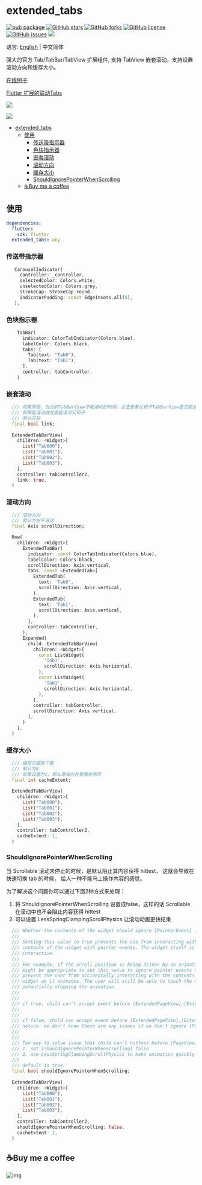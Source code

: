 # extended_tabs

[![pub package](https://img.shields.io/pub/v/extended_tabs.svg)](https://pub.dartlang.org/packages/extended_tabs) [![GitHub stars](https://img.shields.io/github/stars/fluttercandies/extended_tabs)](https://github.com/fluttercandies/extended_tabs/stargazers) [![GitHub forks](https://img.shields.io/github/forks/fluttercandies/extended_tabs)](https://github.com/fluttercandies/extended_tabs/network) [![GitHub license](https://img.shields.io/github/license/fluttercandies/extended_tabs)](https://github.com/fluttercandies/extended_tabs/blob/master/LICENSE) [![GitHub issues](https://img.shields.io/github/issues/fluttercandies/extended_tabs)](https://github.com/fluttercandies/extended_tabs/issues) <a href="https://qm.qq.com/q/ZyJbSVjfSU"><img src="https://img.shields.io/badge/dynamic/yaml?url=https%3A%2F%2Fraw.githubusercontent.com%2Ffluttercandies%2F.github%2Frefs%2Fheads%2Fmain%2Fdata.yml&query=%24.qq_group_number&style=for-the-badge&label=QQ%E7%BE%A4&logo=qq&color=1DACE8" /></a>

语言: [English](README.md) | 中文简体

强大的官方 Tab/TabBar/TabView 扩展组件, 支持 TabView 嵌套滚动，支持设置滚动方向和缓存大小。

[在线例子](https://fluttercandies.github.io/extended_tabs/)

[Flutter 扩展的联动Tabs](https://juejin.im/post/5c34b87ef265da61553b01a8)

![](https://github.com/fluttercandies/Flutter_Candies/tree/master/gif/extended_tab/link.gif)

![](https://github.com/fluttercandies/Flutter_Candies/tree/master/gif/extended_tab/scrollDirection.gif) 

- [extended_tabs](#extended_tabs)
  - [使用](#使用)
    - [传送带指示器](#传送带指示器)
    - [色块指示器](#色块指示器)
    - [嵌套滚动](#嵌套滚动)
    - [滚动方向](#滚动方向)
    - [缓存大小](#缓存大小)
    - [ShouldIgnorePointerWhenScrolling](#shouldignorepointerwhenscrolling)
  - [☕️Buy me a coffee](#️buy-me-a-coffee)

## 使用

``` yaml
dependencies:
  flutter:
    sdk: flutter
  extended_tabs: any
```

### 传送带指示器
``` dart
   CarouselIndicator(
     controller: _controller,
     selectedColor: Colors.white,
     unselectedColor: Colors.grey,
     strokeCap: StrokeCap.round,
     indicatorPadding: const EdgeInsets.all(5),
   ),
```
### 色块指示器

``` dart
    TabBar(
      indicator: ColorTabIndicator(Colors.blue),
      labelColor: Colors.black,
      tabs: [
        Tab(text: "Tab0"),
        Tab(text: "Tab1"),
      ],
      controller: tabController,
    )
```
### 嵌套滚动
``` dart
  /// 如果开启，当当前TabBarView不能滚动的时候，会去查看父和子TabBarView是否能滚动，
  /// 如果能滚动就会直接滚动父和子
  /// 默认开启
  final bool link;
  
  ExtendedTabBarView(
    children: <Widget>[
      List("Tab000"),
      List("Tab001"),
      List("Tab002"),
      List("Tab003"),
    ],
    controller: tabController2,
    link: true,
  )
```

### 滚动方向

``` dart
  /// 滚动方向
  /// 默认为水平滚动
  final Axis scrollDirection;

  Row(
    children: <Widget>[
      ExtendedTabBar(
        indicator: const ColorTabIndicator(Colors.blue),
        labelColor: Colors.black,
        scrollDirection: Axis.vertical,
        tabs: const <ExtendedTab>[
          ExtendedTab(
            text: 'Tab0',
            scrollDirection: Axis.vertical,
          ),
          ExtendedTab(
            text: 'Tab1',
            scrollDirection: Axis.vertical,
          ),
        ],
        controller: tabController,
      ),
      Expanded(
        child: ExtendedTabBarView(
          children: <Widget>[
            const ListWidget(
              'Tab1',
              scrollDirection: Axis.horizontal,
            ),
            const ListWidget(
              'Tab1',
              scrollDirection: Axis.horizontal,
            ),
          ],
          controller: tabController,
          scrollDirection: Axis.vertical,
        ),
      )
    ],
  )
``` 
### 缓存大小
``` dart
  /// 缓存页面的个数
  /// 默认为0
  /// 如果设置为1，那么意味内存里面有两页
  final int cacheExtent;
  
  ExtendedTabBarView(
    children: <Widget>[
      List("Tab000"),
      List("Tab001"),
      List("Tab002"),
      List("Tab003"),
    ],
    controller: tabController2,
    cacheExtent: 1,
  )  
```

### ShouldIgnorePointerWhenScrolling

当 Scrollable 滚动未停止的时候，是默认阻止其内容获得 hittest， 这就会导致在快速切换 tab 的时候，
给人一种不能马上操作内容的感觉。

为了解决这个问题你可以通过下面2种方式来处理：

1. 将 ShouldIgnorePointerWhenScrolling 设置成false，这样的话 Scrollable 在滚动中也不会阻止内容获得 hittest
2. 可以设置 LessSpringClampingScrollPhysics 让滚动动画更快结束

``` dart
  /// Whether the contents of the widget should ignore [PointerEvent] inputs.
  ///
  /// Setting this value to true prevents the use from interacting with the
  /// contents of the widget with pointer events. The widget itself is still
  /// interactive.
  ///
  /// For example, if the scroll position is being driven by an animation, it
  /// might be appropriate to set this value to ignore pointer events to
  /// prevent the user from accidentally interacting with the contents of the
  /// widget as it animates. The user will still be able to touch the widget,
  /// potentially stopping the animation.
  ///
  ///
  /// if true, child can't accept event before [ExtendedPageView],[ExtendedScrollable] stop scroll.
  ///
  ///
  /// if false, child can accept event before [ExtendedPageView],[ExtendedScrollable] stop scroll.
  /// notice: we don't know there are any issues if we don't ignore [PointerEvent] inputs when it's scrolling.
  ///
  ///
  /// Two way to solve issue that child can't hittest before [PageView] stop scroll.
  /// 1. set [shouldIgnorePointerWhenScrolling] false
  /// 2. use LessSpringClampingScrollPhysics to make animation quickly
  ///
  /// default is true.
  final bool shouldIgnorePointerWhenScrolling;
  
  ExtendedTabBarView(
    children: <Widget>[
      List("Tab000"),
      List("Tab001"),
      List("Tab002"),
      List("Tab003"),
    ],
    controller: tabController2,
    shouldIgnorePointerWhenScrolling: false,
    cacheExtent: 1,
  )  
```

## ☕️Buy me a coffee

![img](http://zmtzawqlp.gitee.io/my_images/images/qrcode.png)
